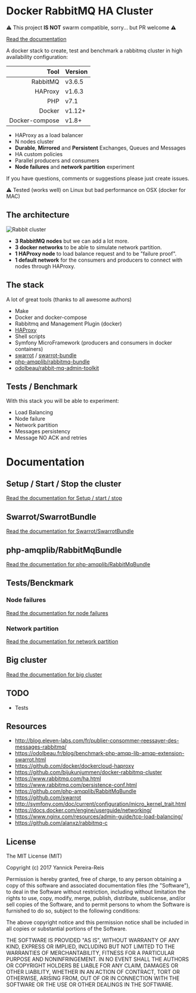 # Docker RabbitMQ HA Cluster

:warning: This project **IS NOT** swarm compatible, sorry... but PR welcome :warning:

[Read the documentation](#documentation)

A docker stack to create, test and benchmark a rabbitmq cluster in high availability configuration:

| Tool        | Version |
| -------------: |:-----|
| RabbitMQ      | v3.6.5 |
| HAProxy      | v1.6.3 |
| PHP | v7.1 |
| Docker | v1.12+ |
| Docker-compose | v1.8+ |

* HAProxy as a load balancer
* N nodes cluster
* **Durable**, **Mirrored** and **Persistent** Exchanges, Queues and Messages
* HA custom policies
* Parallel producers and consumers
* **Node failures** and **network partition** experiment

If you have questions, comments or suggestions please just create issues.

:warning: Tested (works well) on Linux but bad performance on OSX (docker for MAC)

## The architecture

![Rabbit cluster](./img/rabbitmq.png)

 * **3 RabbitMQ nodes** but we can add a lot more.
 * **3 docker networks** to be able to simulate network partition.
 * **1 HAProxy node** to load balance request and to be "failure proof".
 * **1 default network** for the consumers and producers to connect with nodes through HAProxy.

## The stack

A lot of great tools (thanks to all awesome authors)

* Make
* Docker and docker-compose
* Rabbitmq and Management Plugin (docker)
* [HAProxy](https://github.com/docker/dockercloud-haproxy)
* Shell scripts
* Symfony MicroFramework (producers and consumers in docker containers)
* [swarrot](https://github.com/swarrot/swarrot) / [swarrot-bundle](https://github.com/swarrot/SwarrotBundle)
* [php-amqplib/rabbitmq-bundle](https://github.com/php-amqplib/RabbitMqBundle)
* [odolbeau/rabbit-mq-admin-toolkit](https://github.com/odolbeau/rabbit-mq-admin-toolkit)

## Tests / Benchmark

With this stack you will be able to experiment:

* Load Balancing
* Node failure
* Network partition
* Messages persistency
* Message NO ACK and retries

# Documentation

## Setup / Start / Stop the cluster

[Read the documentation for Setup / start / stop](./doc/SETUP.md)

## Swarrot/SwarrotBundle

[Read the documentation for Swarrot/SwarrotBundle](./doc/SWARROT.md)

## php-amqplib/RabbitMqBundle

[Read the documentation for php-amqplib/RabbitMqBundle](./doc/OLDSOUND.md)

## Tests/Benckmark

### Node failures

[Read the documentation for node failures](./doc/FAILURE.md)

### Network partition

[Read the documentation for network partition](./doc/PARTITION.md)

## Big cluster

[Read the documentation for big cluster](./doc/BIG.md)

## TODO

* Tests

## Resources

* http://blog.eleven-labs.com/fr/publier-consommer-reessayer-des-messages-rabbitmq/
* https://odolbeau.fr/blog/benchmark-php-amqp-lib-amqp-extension-swarrot.html
* https://github.com/docker/dockercloud-haproxy
* https://github.com/bijukunjummen/docker-rabbitmq-cluster
* https://www.rabbitmq.com/ha.html
* https://www.rabbitmq.com/persistence-conf.html
* https://github.com/php-amqplib/RabbitMqBundle
* https://github.com/swarrot
* http://symfony.com/doc/current/configuration/micro_kernel_trait.html
* https://docs.docker.com/engine/userguide/networking/
* https://www.nginx.com/resources/admin-guide/tcp-load-balancing/
* https://github.com/alanxz/rabbitmq-c

## License

The MIT License (MIT)

Copyright (c) 2017 Yannick Pereira-Reis

Permission is hereby granted, free of charge, to any person obtaining a copy
of this software and associated documentation files (the "Software"), to deal
in the Software without restriction, including without limitation the rights
to use, copy, modify, merge, publish, distribute, sublicense, and/or sell
copies of the Software, and to permit persons to whom the Software is
furnished to do so, subject to the following conditions:

The above copyright notice and this permission notice shall be included in all
copies or substantial portions of the Software.

THE SOFTWARE IS PROVIDED "AS IS", WITHOUT WARRANTY OF ANY KIND, EXPRESS OR
IMPLIED, INCLUDING BUT NOT LIMITED TO THE WARRANTIES OF MERCHANTABILITY,
FITNESS FOR A PARTICULAR PURPOSE AND NONINFRINGEMENT. IN NO EVENT SHALL THE
AUTHORS OR COPYRIGHT HOLDERS BE LIABLE FOR ANY CLAIM, DAMAGES OR OTHER
LIABILITY, WHETHER IN AN ACTION OF CONTRACT, TORT OR OTHERWISE, ARISING FROM,
OUT OF OR IN CONNECTION WITH THE SOFTWARE OR THE USE OR OTHER DEALINGS IN THE
SOFTWARE.
